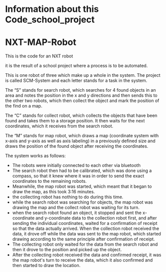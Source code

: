 # Information about this Code_school_project
# NXT-MAP-Robot

This is the code for an NXT robot

it is the result of a school project where a process is to be automated.

This is one robot of three which make up a whole in the system. 
The project is called SCM-System and each letter stands for a task in the system.

The “S” stands for search robot, which searches for 4 found objects in an area and notes the position in the x and y directions and then sends this to the other two robots, which then collect the object and mark the position of the find on a map.

The “C” stands for collect robot, which collects the objects that have been found and takes them to a storage position. It then waits for the next coordinates, which it receives from the search robot.

The “M” stands for map robot, which draws a map (coordinate system with x-axis and y-axis as well as axis labeling) in a previously defined size and draws the position of the found object after receiving the coordinates.

The system works as follows:


- The robots were initially connected to each other via bluetooth
- The search robot then had to be calibrated, which was done using a compass, so that it knew where it was in order to send the exact coordinates to the remaining robots.
- Meanwhile, the map robot was started, which meant that it began to draw the map, as this took 3:16 minutes.
- the collecting robot has nothing to do during this time.
- while the search robot was searching for objects, the map robot was drawing the map and the collect robot was waiting for its turn.
- when the search robot found an object, it stopped and sent the x-coordinate and y-coordinate data to the collection robot first, and after sending the individual coordinates, waited for a confirmation of receipt so that the data actually arrived. When the collection robot received the data, it drove off while the data was sent to the map robot, which started drawing according to the same principle after confirmation of receipt.
- The collecting robot only waited for the data from the search robot and then it drove to the position and picked up the object.
- After the collecting robot received the data and confirmed receipt, it was the map robot's turn to receive the data, which it also confirmed and then started to draw the location.
 
